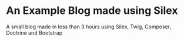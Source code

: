 An Example Blog made using Silex
==========

A small blog made in less than 3 hours using Silex, Twig, Composer, Doctrine and Bootstrap
